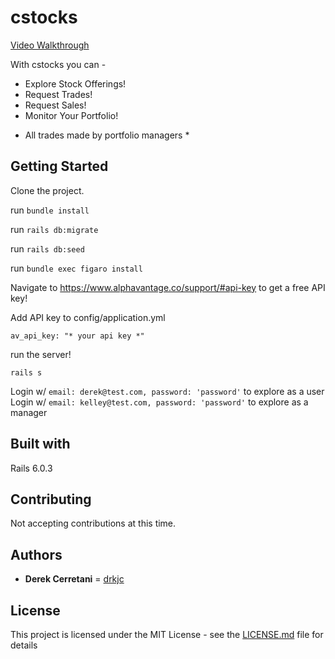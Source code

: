 # cstocks

[Video Walkthrough](https://youtu.be/Ax6HBTDxPZk)

With cstocks you can - 

- Explore Stock Offerings!
- Request Trades!
- Request Sales!
- Monitor Your Portfolio!

* All trades made by portfolio managers *

## Getting Started 

Clone the project. 

run 
```bundle install```

run 
```rails db:migrate```

run 
```rails db:seed```

run 
```bundle exec figaro install```

Navigate to https://www.alphavantage.co/support/#api-key to get a free API key!

Add API key to config/application.yml

```av_api_key: "* your api key *"```

run the server! 

```rails s```

Login w/ ```email: derek@test.com, password: 'password'``` to explore as a user
Login w/ ```email: kelley@test.com, password: 'password'``` to explore as a manager

## Built with 

Rails 6.0.3

## Contributing

Not accepting contributions at this time.

## Authors

* **Derek Cerretani** = [drkjc](https://github.com/drkjc)

## License

This project is licensed under the MIT License - see the [LICENSE.md](LICENSE.md) file for details